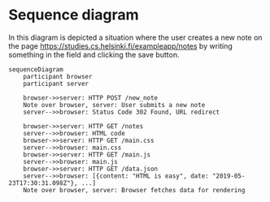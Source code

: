 # Sequence diagram
In this diagram is depicted a situation where the user creates a new note on the page https://studies.cs.helsinki.fi/exampleapp/notes by writing something in the field and clicking the save button.

```mermaid
sequenceDiagram
    participant browser
    participant server

    browser->>server: HTTP POST /new_note
    Note over browser, server: User submits a new note
    server-->>browser: Status Code 302 Found, URL redirect

    browser->>server: HTTP GET /notes
    server-->>browser: HTML code
    browser->>server: HTTP GET /main.css
    server-->>browser: main.css
    browser->>server: HTTP GET /main.js
    server-->>browser: main.js
    browser->>server: HTTP GET /data.json
    server-->>browser: [{content: "HTML is easy", date: "2019-05-23T17:30:31.098Z"}, ...]
    Note over browser, server: Browser fetches data for rendering
